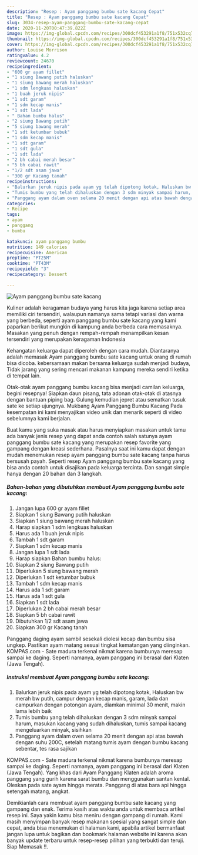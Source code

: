```yaml
---
description: "Resep : Ayam panggang bumbu sate kacang Cepat"
title: "Resep : Ayam panggang bumbu sate kacang Cepat"
slug: 3034-resep-ayam-panggang-bumbu-sate-kacang-cepat
date: 2020-11-20T00:47:39.822Z
image: https://img-global.cpcdn.com/recipes/300dcf453291a1f8/751x532cq70/ayam-panggang-bumbu-sate-kacang-foto-resep-utama.jpg
thumbnail: https://img-global.cpcdn.com/recipes/300dcf453291a1f8/751x532cq70/ayam-panggang-bumbu-sate-kacang-foto-resep-utama.jpg
cover: https://img-global.cpcdn.com/recipes/300dcf453291a1f8/751x532cq70/ayam-panggang-bumbu-sate-kacang-foto-resep-utama.jpg
author: Louise Morrison
ratingvalue: 4.2
reviewcount: 24670
recipeingredient:
- "600 gr ayam fillet"
- "1 siung Bawang putih haluskan"
- "1 siung bawang merah haluskan"
- "1 sdm lengkuas haluskan"
- "1 buah jeruk nipis"
- "1 sdt garam"
- "1 sdm kecap manis"
- "1 sdt lada"
- " Bahan bumbu halus"
- "2 siung Bawang putih"
- "5 siung bawang merah"
- "1 sdt ketumbar bubuk"
- "1 sdm kecap manis"
- "1 sdt garam"
- "1 sdt gula"
- "1 sdt lada"
- "2 bh cabai merah besar"
- "5 bh cabai rawit"
- "1/2 sdt asam jawa"
- "300 gr Kacang tanah"
recipeinstructions:
- "Balurkan jeruk nipis pada ayam yg telah dipotong kotak, Haluskan bw merah bw putih, campur dengan kecap manis, garam, lada dan campurkan dengan potongan ayam, diamkan minimal 30 menit, makin lama lebih baik"
- "Tumis bumbu yang telah dihaluskan dengan 3 sdm minyak sampai harum, masukan kacang yang sudah dihaluskan, tumis sampai kacang mengeluarkan minyak, sisihkan"
- "Panggang ayam dalam oven selama 20 menit dengan api atas bawah dengan suhu 200C, setelah matang tumis ayam dengan bumbu kacang sebentar, tes rasa sajikan"
categories:
- Recipe
tags:
- ayam
- panggang
- bumbu

katakunci: ayam panggang bumbu 
nutrition: 149 calories
recipecuisine: American
preptime: "PT25M"
cooktime: "PT43M"
recipeyield: "3"
recipecategory: Dessert

---
```



![Ayam panggang bumbu sate kacang](https://img-global.cpcdn.com/recipes/300dcf453291a1f8/751x532cq70/ayam-panggang-bumbu-sate-kacang-foto-resep-utama.jpg)

Kuliner adalah keragaman budaya yang harus kita jaga karena setiap area memiliki ciri tersendiri, walaupun namanya sama tetapi variasi dan warna yang berbeda, seperti ayam panggang bumbu sate kacang yang kami paparkan berikut mungkin di kampung anda berbeda cara memasaknya. Masakan yang penuh dengan rempah-rempah menampilkan kesan tersendiri yang merupakan keragaman Indonesia

Kehangatan keluarga dapat diperoleh dengan cara mudah. Diantaranya adalah memasak Ayam panggang bumbu sate kacang untuk orang di rumah bisa dicoba. kebersamaan makan bersama keluarga sudah menjadi budaya, Tidak jarang yang sering mencari makanan kampung mereka sendiri ketika di tempat lain.

Otak-otak ayam panggang bumbu kacang bisa menjadi camilan keluarga, begini resepnya! Siapkan daun pisang, tata adonan otak-otak di atasnya dengan bantuan piping bag. Gulung kemudian jepret atau sematkan tusuk sate ke setiap ujungnya. Mukbang Ayam Panggang Bumbu Kacang Pada kesempatan ini kami menyajikan video unik dan menarik seperti di video sebelumnya kami berjalan.

Buat kamu yang suka masak atau harus menyiapkan masakan untuk tamu ada banyak jenis resep yang dapat anda contoh salah satunya ayam panggang bumbu sate kacang yang merupakan resep favorite yang gampang dengan kreasi sederhana. Pasalnya saat ini kamu dapat dengan mudah menemukan resep ayam panggang bumbu sate kacang tanpa harus bersusah payah.
Seperti resep Ayam panggang bumbu sate kacang yang bisa anda contoh untuk disajikan pada keluarga tercinta. Dan sangat simple hanya dengan 20 bahan dan 3 langkah.


<!--inarticleads1-->

##### Bahan-bahan yang dibutuhkan membuat Ayam panggang bumbu sate kacang:

1. Jangan lupa 600 gr ayam fillet
1. Siapkan 1 siung Bawang putih haluskan
1. Siapkan 1 siung bawang merah haluskan
1. Harap siapkan 1 sdm lengkuas haluskan
1. Harus ada 1 buah jeruk nipis
1. Tambah 1 sdt garam
1. Siapkan 1 sdm kecap manis
1. Jangan lupa 1 sdt lada
1. Harap siapkan  Bahan bumbu halus:
1. Siapkan 2 siung Bawang putih
1. Diperlukan 5 siung bawang merah
1. Diperlukan 1 sdt ketumbar bubuk
1. Tambah 1 sdm kecap manis
1. Harus ada 1 sdt garam
1. Harus ada 1 sdt gula
1. Siapkan 1 sdt lada
1. Diperlukan 2 bh cabai merah besar
1. Siapkan 5 bh cabai rawit
1. Dibutuhkan 1/2 sdt asam jawa
1. Siapkan 300 gr Kacang tanah


Panggang daging ayam sambil sesekali diolesi kecap dan bumbu sisa ungkep. Pastikan ayam matang sesuai tingkat kematangan yang diinginkan. KOMPAS.com - Sate madura terkenal nikmat karena bumbunya meresap sampai ke daging. Seperti namanya, ayam panggang ini berasal dari Klaten (Jawa Tengah). 

<!--inarticleads2-->

##### Instruksi membuat  Ayam panggang bumbu sate kacang:

1. Balurkan jeruk nipis pada ayam yg telah dipotong kotak, Haluskan bw merah bw putih, campur dengan kecap manis, garam, lada dan campurkan dengan potongan ayam, diamkan minimal 30 menit, makin lama lebih baik
1. Tumis bumbu yang telah dihaluskan dengan 3 sdm minyak sampai harum, masukan kacang yang sudah dihaluskan, tumis sampai kacang mengeluarkan minyak, sisihkan
1. Panggang ayam dalam oven selama 20 menit dengan api atas bawah dengan suhu 200C, setelah matang tumis ayam dengan bumbu kacang sebentar, tes rasa sajikan


KOMPAS.com - Sate madura terkenal nikmat karena bumbunya meresap sampai ke daging. Seperti namanya, ayam panggang ini berasal dari Klaten (Jawa Tengah). Yang khas dari Ayam Panggang Klaten adalah aroma panggang yang gurih karena sarat bumbu dan menggunakan santan kental. Oleskan pada sate ayam hingga merata. Panggang di atas bara api hingga setengah matang, angkat. 

Demikianlah cara membuat ayam panggang bumbu sate kacang yang gampang dan enak. Terima kasih atas waktu anda untuk membaca artikel resep ini. Saya yakin kamu bisa meniru dengan gampang di rumah. Kami masih menyimpan banyak resep makanan spesial yang sangat simple dan cepat, anda bisa menemukan di halaman kami, apabila artikel bermanfaat jangan lupa untuk bagikan dan bookmark halaman website ini karena akan banyak update terbaru untuk resep-resep pilihan yang terbukti dan teruji. Siap Memasak !!. 
